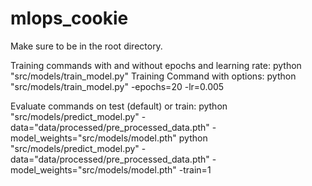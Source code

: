 # mlops_cookie

Make sure to be in the root directory.

Training commands with and without epochs and learning rate:
python "src/models/train_model.py"
Training Command with options: python "src/models/train_model.py" -epochs=20 -lr=0.005

Evaluate commands on test (default) or train:
python "src/models/predict_model.py" -data="data/processed/pre_processed_data.pth" -model_weights="src/models/model.pth"
python "src/models/predict_model.py" -data="data/processed/pre_processed_data.pth" -model_weights="src/models/model.pth" -train=1